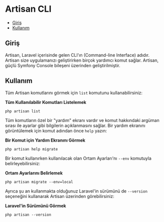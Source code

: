 # Artisan CLI

- [Giriş](#giris)
- [Kullanım](#kullanim)

<a name="giris"></a>
## Giriş

Artisan, Laravel içerisinde gelen CLI'ın (Command-line Interface) adıdır. Artisan size uygulamanızı geliştirirken birçok yardımcı komut sağlar. Artisan, güçlü Symfony Console bileşeni üzerinden geliştirilmiştir.

<a name="kullanim"></a>
## Kullanım

Tüm Artisan komutlarını görmek için `list` komutunu kullanabilirsiniz:

**Tüm Kullanılabilir Komutları Listelemek**

	php artisan list

Tüm komutların özel bir "yardım" ekranı vardır ve komut hakkındaki argüman sırası ile ayarlar gibi bilgilerin açıklanmasını sağlar. Bir yardım ekranını görüntülemek için komut adından önce `help` yazın:

**Bir Komut için Yardım Ekranını Görmek**

	php artisan help migrate

Bir komut kullanırken kullanılacak olan Ortam Ayarları'nı `--env` komutuyla belirleyebilirsiniz:

**Ortam Ayarlarını Belirlemek**

	php artisan migrate --env=local

Ayrıca şu an kullanmakta olduğunuz Laravel'in sürümünü de `--version` seçeneğini kullanarak Artisan üzerinden görebilirsiniz:

**Laravel'in Sürümünü Görmek**

	php artisan --version
